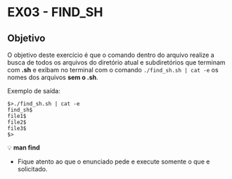 # EX03 - FIND_SH

## Objetivo
O objetivo deste exercício é que o comando dentro do arquivo realize a busca de todos os arquivos do diretório atual e subdiretórios que terminam com **.sh** e exibam no terminal com o comando `./find_sh.sh | cat -e` os nomes dos arquivos **sem o .sh**.

Exemplo de saída:

```
$>./find_sh.sh | cat -e
find_sh$
file1$
file2$
file3$
$>
```

💡 **man find**
- Fique atento ao que o enunciado pede e execute somente o que e solicitado.